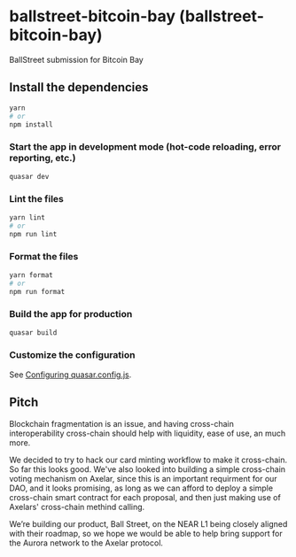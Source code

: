 # ballstreet-bitcoin-bay (ballstreet-bitcoin-bay)

BallStreet submission for Bitcoin Bay

## Install the dependencies

```bash
yarn
# or
npm install
```

### Start the app in development mode (hot-code reloading, error reporting, etc.)

```bash
quasar dev
```

### Lint the files

```bash
yarn lint
# or
npm run lint
```

### Format the files

```bash
yarn format
# or
npm run format
```

### Build the app for production

```bash
quasar build
```

### Customize the configuration

See [Configuring quasar.config.js](https://v2.quasar.dev/quasar-cli-webpack/quasar-config-js).

## Pitch

Blockchain fragmentation is an issue, and having cross-chain interoperability cross-chain should help with liquidity, ease of use, an much more.

We decided to try to hack our card minting workflow to make it cross-chain. So far this looks good.
We've also looked into building a simple cross-chain voting mechanism on Axelar, since this is an important requirment for our DAO, and it looks promising, as long as we can afford to deploy a simple cross-chain smart contract for each proposal, and then just making use of Axelars' cross-chain methind calling.

We’re building our product, Ball Street, on the NEAR L1 being closely aligned with their roadmap, so we hope we would be able to help bring support for the Aurora network to the Axelar protocol.
